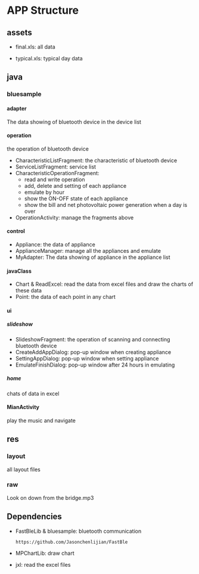 ﻿# APP Structure

## assets

- final.xls: all data

- typical.xls: typical day data

## java

### bluesample

#### adapter

The data showing of bluetooth device in the device list

#### operation

the operation of bluetooth device

- CharacteristicListFragment: the characteristic of bluetooth device
- ServiceListFragment: service list
- CharacteristicOperationFragment: 
  - read and write operation
  - add, delete and setting of each appliance
  - emulate by hour
  - show the ON-OFF state of each appliance
  - show the bill and net photovoltaic power generation when a day is over
- OperationActivity: manage the fragments above

#### control

- Appliance: the data of appliance
- ApplianceManager: manage all the appliances and emulate
- MyAdapter: The data showing of appliance in the appliance list



#### javaClass

- Chart & ReadExcel: read the data from excel files and draw the charts of these data
- Point: the data of each point in any chart

#### ui

##### slideshow

- SlideshowFragment: the operation of scanning  and connecting bluetooth device
- CreateAddAppDialog: pop-up window when creating appliance
- SettingAppDialog: pop-up window when setting appliance
- EmulateFinishDialog: pop-up window after 24 hours in emulating

##### home

chats of data in excel

#### MianActivity

play the music and navigate

## res

### layout

all layout files

### raw

Look on down from the bridge.mp3

## Dependencies

- FastBleLib & bluesample: bluetooth communication

  ```
  https://github.com/Jasonchenlijian/FastBle
  ```

- MPChartLib: draw chart
- jxl: read the excel files
